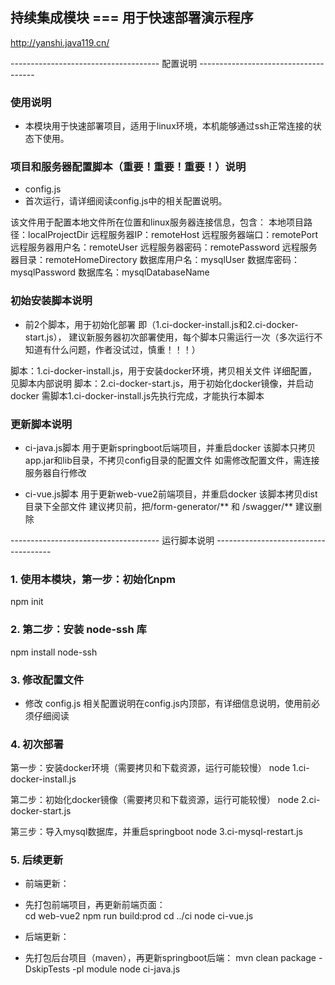 ## 持续集成模块 ===  用于快速部署演示程序
http://yanshi.java119.cn/


------------------------------------- 配置说明 -------------------------------------

### 使用说明
- 本模块用于快速部署项目，适用于linux环境，本机能够通过ssh正常连接的状态下使用。


### 项目和服务器配置脚本（重要！重要！重要！）说明
- config.js
- 首次运行，请详细阅读config.js中的相关配置说明。

该文件用于配置本地文件所在位置和linux服务器连接信息，包含：
本地项目路径：localProjectDir
远程服务器IP：remoteHost
远程服务器端口：remotePort
远程服务器用户名：remoteUser
远程服务器密码：remotePassword
远程服务器目录：remoteHomeDirectory
数据库用户名：mysqlUser
数据库密码：mysqlPassword
数据库名：mysqlDatabaseName


### 初始安装脚本说明
- 前2个脚本，用于初始化部署
即（1.ci-docker-install.js和2.ci-docker-start.js），
建议新服务器初次部署使用，每个脚本只需运行一次（多次运行不知道有什么问题，作者没试过，慎重！！！）

脚本：1.ci-docker-install.js，用于安装docker环境，拷贝相关文件
    详细配置，见脚本内部说明
脚本：2.ci-docker-start.js，用于初始化docker镜像，并启动docker
    需脚本1.ci-docker-install.js先执行完成，才能执行本脚本


### 更新脚本说明
- ci-java.js脚本
用于更新springboot后端项目，并重启docker
该脚本只拷贝app.jar和lib目录，不拷贝config目录的配置文件
如需修改配置文件，需连接服务器自行修改

- ci-vue.js脚本
用于更新web-vue2前端项目，并重启docker
该脚本拷贝dist目录下全部文件
建议拷贝前，把/form-generator/** 和 /swagger/** 建议删除









------------------------------------- 运行脚本说明 -------------------------------------

### 1. 使用本模块，第一步：初始化npm
npm init

### 2. 第二步：安装 node-ssh 库
npm install node-ssh

### 3. 修改配置文件
- 修改 config.js
相关配置说明在config.js内顶部，有详细信息说明，使用前必须仔细阅读

### 4. 初次部署
第一步：安装docker环境（需要拷贝和下载资源，运行可能较慢）
node 1.ci-docker-install.js

第二步：初始化docker镜像（需要拷贝和下载资源，运行可能较慢）
node 2.ci-docker-start.js

第三步：导入mysql数据库，并重启springboot
node 3.ci-mysql-restart.js


### 5. 后续更新
- 前端更新：
- 先打包前端项目，再更新前端页面：  
cd web-vue2
npm run build:prod
cd ../ci
node ci-vue.js  

- 后端更新：
- 先打包后台项目（maven），再更新springboot后端：
mvn clean package -DskipTests -pl module
node ci-java.js